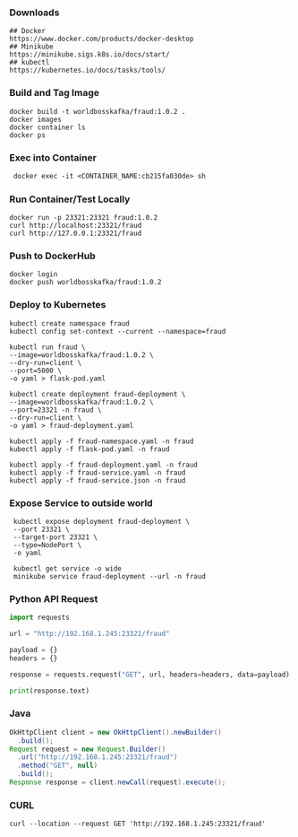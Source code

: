 ### Downloads
```shell
## Docker
https://www.docker.com/products/docker-desktop
## Minikube
https://minikube.sigs.k8s.io/docs/start/
## kubectl
https://kubernetes.io/docs/tasks/tools/
```
### Build and Tag Image
```shell
docker build -t worldbosskafka/fraud:1.0.2 .
docker images
docker container ls
docker ps
```
### Exec into Container
```dockerfile
 docker exec -it <CONTAINER_NAME:cb215fa030de> sh
```
### Run Container/Test Locally
```shell
docker run -p 23321:23321 fraud:1.0.2
curl http://localhost:23321/fraud
curl http://127.0.0.1:23321/fraud
```
### Push to DockerHub
```shell
docker login
docker push worldbosskafka/fraud:1.0.2
```
### Deploy to Kubernetes
```shell
kubectl create namespace fraud
kubectl config set-context --current --namespace=fraud

kubectl run fraud \
--image=worldbosskafka/fraud:1.0.2 \
--dry-run=client \
--port=5000 \
-o yaml > flask-pod.yaml

kubectl create deployment fraud-deployment \
--image=worldbosskafka/fraud:1.0.2 \
--port=23321 -n fraud \
--dry-run=client \
-o yaml > fraud-deployment.yaml

kubectl apply -f fraud-namespace.yaml -n fraud
kubectl apply -f flask-pod.yaml -n fraud

kubectl apply -f fraud-deployment.yaml -n fraud
kubectl apply -f fraud-service.yaml -n fraud
kubectl apply -f fraud-service.json -n fraud
```
### Expose Service to outside world
```shell
 kubectl expose deployment fraud-deployment \
 --port 23321 \
 --target-port 23321 \
 --type=NodePort \
 -o yaml
 
 kubectl get service -o wide
 minikube service fraud-deployment --url -n fraud
```
### Python API Request
```python
import requests

url = "http://192.168.1.245:23321/fraud"

payload = {}
headers = {}

response = requests.request("GET", url, headers=headers, data=payload)

print(response.text)
```
### Java
```java
OkHttpClient client = new OkHttpClient().newBuilder()
  .build();
Request request = new Request.Builder()
  .url("http://192.168.1.245:23321/fraud")
  .method("GET", null)
  .build();
Response response = client.newCall(request).execute();
```
### CURL
```shell
curl --location --request GET 'http://192.168.1.245:23321/fraud'
```
